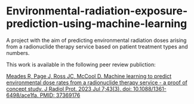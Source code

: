 # Environmental-radiation-exposure-prediction-using-machine-learning
A project with the aim of predicting environmental radiation doses arising from a radionuclide therapy service based on patient treatment types and numbers.

This work is available in the following peer review publiction:

[Meades R, Page J, Ross JC, McCool D. Machine learning to predict environmental dose rates from a radionuclide therapy service - a proof of concept study. J Radiol Prot. 2023 Jul 7;43(3). doi: 10.1088/1361-6498/ace1fa. PMID: 37369176](https://iopscience.iop.org/article/10.1088/1361-6498/ace1fa)
